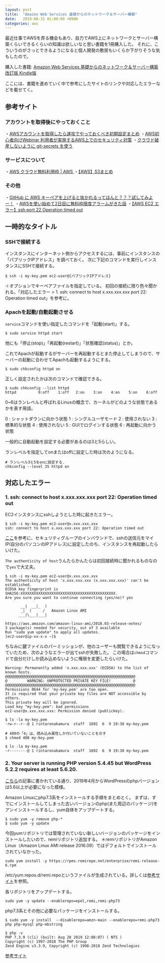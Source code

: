 ```yaml
---
layout: post
title:  "Amazon Web Services 基礎からのネットワーク＆サーバー構築"
date:   2019-08-31 01:00:00 +0900
categories: aws
---
```


最近仕事でAWSを弄る機会もあり、自力でAWS上にネットワークとサーバー構築くらいできるくらいの知識は欲しいなと思い書籍を1冊購入した。
それに、こういうのがさっとできるようになると個人開発の敷居もいくらか下がりそうな気もしたので。

購入した書籍: [Amazon Web Services 基礎からのネットワーク＆サーバー構築 改訂版 Kindle版](https://www.amazon.co.jp/gp/product/B06Y5ZSYY4/ref=ppx_yo_dt_b_d_asin_title_o00?ie=UTF8&psc=1)

ここには、書籍を進めていく中で参考にしたサイトのリンクや対応したエラーなどを載せてく。

## 参考サイト

### アカウントを取得後にやっておくこと

・[AWSアカウントを取得したら速攻でやっておくべき初期設定まとめ](https://qiita.com/tmknom/items/303db2d1d928db720888)
・[AWS初心者向けWebinar 利用者が実施するAWS上でのセキュリティ対策](https://www.slideshare.net/AmazonWebServicesJapan/awswebinar-aws-56260969)
・[クラウド破産しないように git-secrets を使う](https://qiita.com/pottava/items/4c602c97aacf10c058f1)

### サービスについて

・[AWS クラウド無料利用枠 | AWS ](https://aws.amazon.com/jp/free/?all-free-tier.sort-by=item.additionalFields.SortRank&all-free-tier.sort-order=asc&awsf.Free%20Tier%20Types=categories%23featured%7Ccategories%23alwaysfree)
・[【AWS】S3まとめ](https://qiita.com/iron-breaker/items/f35c1d54887c434a321a)

### その他

・[GitHub に AWS キーペアを上げると抜かれるってほんと？？？試してみよー！](https://qiita.com/saitotak/items/813ac6c2057ac64d5fef)
・[AWSを使い始めて2日目に無料枠限度アラームがきた話](https://qiita.com/Ki2neudon/items/aefaa9edb435b4945c3a)
・[【AWS EC2 エラー】ssh port 22 Operation timed out](https://qiita.com/yokoto/items/338bd80262d9eefb152e)

## 一時的なタイトル

### SSHで接続する

インスタンスにインターネット側からアクセスするには、事前にインスタンスの「パブリックIPアドレス」を調べておく。
次に下記のコマンドを実行しインスタンスにSSHで接続する。

```
$ ssh -i my-key.pem ec2-user@{パブリックIPアドレス}
```

-i オプションでキーペアファイルを指定している。
初回の接続に限り色々聞かれる。「対応したエラー > 1. ssh: connect to host x.xxx.xxx.xxx port 22: Operation timed out」を参考に。

### Apachを起動/自動起動させる

`service`コマンドを使い指定したコマンドを「起動(start)」する。

```
$ sudo service httpd start
```

他にも「停止(stop)」「再起動(restart)」「状態確認(status)」とか。

これでApachが起動するがサーバーを再起動するとまた停止してしまうので、サーバーの起動に合わせてApachも起動するようにする。

```
$ sudo chkconfig httpd on
```

正しく設定されたかは次のコマンドで確認できる。

```
$ sudo chkconfig --list httpd
httpd          0:off	1:off	2:on	3:on	4:on	5:on	6:off
```

0~6はランレベルと呼ばれるLinuxの概念で、カーネルがどのような状態であるかを表す用語。

0 : シャットダウンに向かう状態
1 : シングルユーザモード
2 : 使用されない
3 : 標準的な状態
4 : 使用されない
5 : GUIでログインする状態
6 : 再起動に向かう状態

一般的に自動起動を設定する必要があるのは3と5らしい。

ランレベルを指定してonまたはoffに設定した時は次のようになる。

```
# ランレベル3と5をonに設定する.
chkconfig --level 35 httpd on
```

## 対応したエラー

### 1. ssh: connect to host x.xxx.xxx.xxx port 22: Operation timed out

EC2インスタンスにsshしようとした時に起きたエラー。

```
$ ssh -i my-key.pem ec2-user@x.xxx.xxx.xxx
ssh: connect to host x.xxx.xxx.xxx port 22: Operation timed out
```

[ここ](https://qiita.com/yokoto/items/338bd80262d9eefb152e)を参考に、セキュリティグループのインバウンドで、sshの送信元をマイIP(自分のパソコンのIPアドレス)に設定したのち、インスタンスを再起動したらいけた。

`The authenticity of host`うんたらかんたらは初回接続時に聞かれるものなので`yes`で大丈夫。

```
$ ssh -i my-key.pem ec2-user@x.xxx.xxx.xxx
The authenticity of host 'x.xxx.xxx.xxx (x.xxx.xxx.xxx)' can't be established.
ECDSA key fingerprint is SHA256:XXXXXXXXXXXXXXXXXXXXXXXXXXXXXXXXXXXXXXXXXXX.
Are you sure you want to continue connecting (yes/no)? yes

       __|  __|_  )
       _|  (     /   Amazon Linux AMI
      ___|\___|___|

https://aws.amazon.com/amazon-linux-ami/2018.03-release-notes/
3 package(s) needed for security, out of 3 available
Run "sudo yum update" to apply all updates.
[ec2-user@ip-xx-x-x ~]$
```

ちなみに鍵ファイルのパーミッションが、他のユーザーも閲覧できるようになっていたため、次のようなエラーが出てsshが失敗した。
この場合は`chmod`コマンドで自分だけしか読み込めないように権限を変更したらいけた。

```
Warning: Permanently added 'x.xxx.xxx.xxx' (ECDSA) to the list of known hosts.
@@@@@@@@@@@@@@@@@@@@@@@@@@@@@@@@@@@@@@@@@@@@@@@@@@@@@@@@@@@
@         WARNING: UNPROTECTED PRIVATE KEY FILE!          @
@@@@@@@@@@@@@@@@@@@@@@@@@@@@@@@@@@@@@@@@@@@@@@@@@@@@@@@@@@@
Permissions 0644 for 'my-key.pem' are too open.
It is required that your private key files are NOT accessible by others.
This private key will be ignored.
Load key "my-key.pem": bad permissions
ec2-user@x.xxx.xxx.xxx: Permission denied (publickey).

$ ls -la my-key.pem
-rw-r--r--@ 1 rintaronakamura  staff  1692  6  9 19:38 my-key.pem

# 400の「4」は、読み込み属性しか付いていないことを示す
$ chmod 400 my-key.pem

$ ls -la my-key.pem
-r--------@ 1 rintaronakamura  staff  1692  6  9 19:38 my-key.pem
```

### 2. Your server is running PHP version 5.4.45 but WordPress 5.2.2 requires at least 5.6.20.

[こちら](https://homepage-reborn.com/2019/01/22/2019%E5%B9%B44%E6%9C%88%E3%81%8B%E3%82%89wordpress%E3%81%AEphp%E3%83%90%E3%83%BC%E3%82%B8%E3%83%A7%E3%83%B3%E3%81%AF5-6%E4%BB%A5%E4%B8%8A%E3%81%8C%E5%BF%85%E8%A6%81%E3%81%AB%E3%81%AA%E3%82%8B%E3%82%88/)の記事に書かれている通り、2019年4月からWordPressのphpバージョンは5.6以上が必要になった模様。

Amazon Linuxにphp7.3系をインストールする手順をまとめとく。
まずは、すでにインストールしてしまった古いバージョンのphp(また周辺のパッケージ)をアンインストールするし、yum自体をアップデートする。
```
$ sudo yum -y remove php-*
$ sudo yum -y update
```

今回yumリポジトリでは管理されていない新しいバージョンのパッケージをインストールしたいので、remiリポジトリ追加する。
＊remiリポジトリがAmazon Linux（Amazon Linux AMI release 2016.09）ではデフォルトでインストールされていなかった。
```
sudo yum install -y https://rpms.remirepo.net/enterprise/remi-release-6.rpm
```
/etc/yum.repos.d/remi.repoというファイルが生成されている。詳しくは[参考サイト](https://qiita.com/yamaguchi_takashi/items/d4b7b2693b42679dc3ae#%E5%90%84%E3%83%AA%E3%83%9D%E3%82%B8%E3%83%88%E3%83%AA%E3%81%AE%E3%82%A2%E3%83%83%E3%83%97%E3%83%87%E3%83%BC%E3%83%88)を参照。

各リポジトリをアップデートする。
```
sudo yum -y update --enablerepo=epel,remi,remi-php73
```

php7.3系とその他に必要なパッケージをインストールする。
```
$ sudo yum -y install  --disablerepo=amzn-main --enablerepo=remi-php73 php php-mysql php-mbstring

$ php -v
PHP 7.3.9 (cli) (built: Aug 28 2019 12:08:07) ( NTS )
Copyright (c) 1997-2018 The PHP Group
Zend Engine v3.3.9, Copyright (c) 1998-2018 Zend Technologies
```

[参考サイト](https://qiita.com/yamaguchi_takashi/items/d4b7b2693b42679dc3ae#%E5%90%84%E3%83%AA%E3%83%9D%E3%82%B8%E3%83%88%E3%83%AA%E3%81%AE%E3%82%A2%E3%83%83%E3%83%97%E3%83%87%E3%83%BC%E3%83%88)
